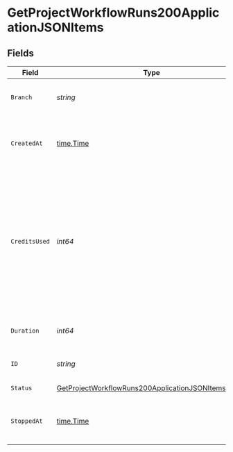 # GetProjectWorkflowRuns200ApplicationJSONItems


## Fields

| Field                                                                                                                                                    | Type                                                                                                                                                     | Required                                                                                                                                                 | Description                                                                                                                                              | Example                                                                                                                                                  |
| -------------------------------------------------------------------------------------------------------------------------------------------------------- | -------------------------------------------------------------------------------------------------------------------------------------------------------- | -------------------------------------------------------------------------------------------------------------------------------------------------------- | -------------------------------------------------------------------------------------------------------------------------------------------------------- | -------------------------------------------------------------------------------------------------------------------------------------------------------- |
| `Branch`                                                                                                                                                 | *string*                                                                                                                                                 | :heavy_check_mark:                                                                                                                                       | The VCS branch of a Workflow's trigger.                                                                                                                  | main                                                                                                                                                     |
| `CreatedAt`                                                                                                                                              | [time.Time](https://pkg.go.dev/time#Time)                                                                                                                | :heavy_check_mark:                                                                                                                                       | The date and time the workflow was created.                                                                                                              |                                                                                                                                                          |
| `CreditsUsed`                                                                                                                                            | *int64*                                                                                                                                                  | :heavy_check_mark:                                                                                                                                       | The number of credits used during execution. Note that Insights is not a real time financial reporting tool and should not be used for credit reporting. |                                                                                                                                                          |
| `Duration`                                                                                                                                               | *int64*                                                                                                                                                  | :heavy_check_mark:                                                                                                                                       | The duration in seconds of a run.                                                                                                                        |                                                                                                                                                          |
| `ID`                                                                                                                                                     | *string*                                                                                                                                                 | :heavy_check_mark:                                                                                                                                       | The unique ID of the workflow.                                                                                                                           |                                                                                                                                                          |
| `Status`                                                                                                                                                 | [GetProjectWorkflowRuns200ApplicationJSONItemsStatus](../../models/operations/getprojectworkflowruns200applicationjsonitemsstatus.md)                    | :heavy_check_mark:                                                                                                                                       | Workflow status.                                                                                                                                         |                                                                                                                                                          |
| `StoppedAt`                                                                                                                                              | [time.Time](https://pkg.go.dev/time#Time)                                                                                                                | :heavy_check_mark:                                                                                                                                       | The date and time the workflow stopped.                                                                                                                  |                                                                                                                                                          |